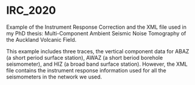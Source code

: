 # IRC_2020
Example of the Instrument Response Correction and the XML file used in my PhD thesis: Multi-Component Ambient Seismic Noise Tomography of the Auckland Volcanic Field.

This example includes three traces, the vertical component data for ABAZ (a short period surface station), AWAZ (a short beriod borehole seismometer), and HIZ (a broad band surface station).
However, the XML file contains the instrument response information used for all the seismometers in the network we used.
